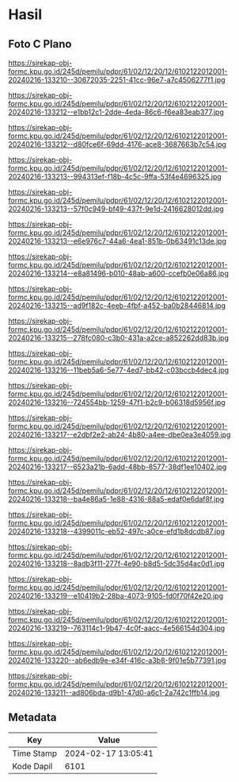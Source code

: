 # Hasil

## Foto C Plano

https://sirekap-obj-formc.kpu.go.id/245d/pemilu/pdpr/61/02/12/20/12/6102122012001-20240216-133210--30672035-2251-41cc-96e7-a7c4506277f1.jpg

https://sirekap-obj-formc.kpu.go.id/245d/pemilu/pdpr/61/02/12/20/12/6102122012001-20240216-133212--e1bb12c1-2dde-4eda-86c6-f6ea83eab377.jpg

https://sirekap-obj-formc.kpu.go.id/245d/pemilu/pdpr/61/02/12/20/12/6102122012001-20240216-133212--d80fce6f-69dd-4176-ace8-3687663b7c54.jpg

https://sirekap-obj-formc.kpu.go.id/245d/pemilu/pdpr/61/02/12/20/12/6102122012001-20240216-133213--994313ef-f18b-4c5c-9ffa-53f4e4696325.jpg

https://sirekap-obj-formc.kpu.go.id/245d/pemilu/pdpr/61/02/12/20/12/6102122012001-20240216-133213--57f0c949-bf49-437f-9e1d-2416628012dd.jpg

https://sirekap-obj-formc.kpu.go.id/245d/pemilu/pdpr/61/02/12/20/12/6102122012001-20240216-133213--e6e976c7-44a6-4ea1-851b-0b63491c13de.jpg

https://sirekap-obj-formc.kpu.go.id/245d/pemilu/pdpr/61/02/12/20/12/6102122012001-20240216-133214--e8a81496-b010-48ab-a600-ccefb0e06a86.jpg

https://sirekap-obj-formc.kpu.go.id/245d/pemilu/pdpr/61/02/12/20/12/6102122012001-20240216-133215--ad9f182c-4eeb-4fbf-a452-ba0b28446814.jpg

https://sirekap-obj-formc.kpu.go.id/245d/pemilu/pdpr/61/02/12/20/12/6102122012001-20240216-133215--278fc080-c3b0-431a-a2ce-a852262dd83b.jpg

https://sirekap-obj-formc.kpu.go.id/245d/pemilu/pdpr/61/02/12/20/12/6102122012001-20240216-133216--11beb5a6-5e77-4ed7-bb42-c03bccb4dec4.jpg

https://sirekap-obj-formc.kpu.go.id/245d/pemilu/pdpr/61/02/12/20/12/6102122012001-20240216-133216--724554bb-1259-47f1-b2c9-b06318d5956f.jpg

https://sirekap-obj-formc.kpu.go.id/245d/pemilu/pdpr/61/02/12/20/12/6102122012001-20240216-133217--e2dbf2e2-ab24-4b80-a4ee-dbe0ea3e4059.jpg

https://sirekap-obj-formc.kpu.go.id/245d/pemilu/pdpr/61/02/12/20/12/6102122012001-20240216-133217--6523a21b-6add-48bb-8577-38df1ee10402.jpg

https://sirekap-obj-formc.kpu.go.id/245d/pemilu/pdpr/61/02/12/20/12/6102122012001-20240216-133218--ba4e86a5-1e88-4316-88a5-edaf0e6daf8f.jpg

https://sirekap-obj-formc.kpu.go.id/245d/pemilu/pdpr/61/02/12/20/12/6102122012001-20240216-133218--4399011c-eb52-497c-a0ce-efd1b8dcdb87.jpg

https://sirekap-obj-formc.kpu.go.id/245d/pemilu/pdpr/61/02/12/20/12/6102122012001-20240216-133218--8adb3f11-277f-4e90-b8d5-5dc35d4ac0d1.jpg

https://sirekap-obj-formc.kpu.go.id/245d/pemilu/pdpr/61/02/12/20/12/6102122012001-20240216-133219--e10419b2-28ba-4073-9105-fd0f70f42e20.jpg

https://sirekap-obj-formc.kpu.go.id/245d/pemilu/pdpr/61/02/12/20/12/6102122012001-20240216-133219--763114c1-9b47-4c0f-aacc-4e566154d304.jpg

https://sirekap-obj-formc.kpu.go.id/245d/pemilu/pdpr/61/02/12/20/12/6102122012001-20240216-133220--ab6edb9e-e34f-416c-a3b8-9f01e5b77391.jpg

https://sirekap-obj-formc.kpu.go.id/245d/pemilu/pdpr/61/02/12/20/12/6102122012001-20240216-133211--ad806bda-d9b1-47d0-a6c1-2a742c1ffb14.jpg


## Metadata

| Key        | Value               |
| ---------- | ------------------- |
| Time Stamp | 2024-02-17 13:05:41 |
| Kode Dapil | 6101                |



